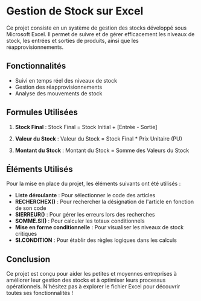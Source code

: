 # Gestion de Stock sur Excel

Ce projet consiste en un système de gestion des stocks développé sous Microsoft Excel. Il permet de suivre et de gérer efficacement les niveaux de stock, les entrées et sorties de produits, ainsi que les réapprovisionnements.

## Fonctionnalités

- Suivi en temps réel des niveaux de stock
- Gestion des réapprovisionnements
- Analyse des mouvements de stock

## Formules Utilisées

1. **Stock Final** : 
   Stock Final = Stock Initial + [Entrée - Sortie]

2. **Valeur du Stock** : 
   Valeur du Stock = Stock Final * Prix Unitaire (PU)

3. **Montant du Stock** : 
   Montant du Stock = Somme des Valeurs du Stock

## Éléments Utilisés

Pour la mise en place du projet, les éléments suivants ont été utilisés :

- **Liste déroulante** : Pour sélectionner le code des articles
- **RECHERCHEX()** : Pour rechercher la désignation de l'article en fonction de son code
- **SIERREUR()** : Pour gérer les erreurs lors des recherches
- **SOMME.SI()** : Pour calculer les totaux conditionnels
- **Mise en forme conditionnelle** : Pour visualiser les niveaux de stock critiques
- **SI.CONDITION** : Pour établir des règles logiques dans les calculs

## Conclusion

Ce projet est conçu pour aider les petites et moyennes entreprises à améliorer leur gestion des stocks et à optimiser leurs processus opérationnels. N'hésitez pas à explorer le fichier Excel pour découvrir toutes ses fonctionnalités !
